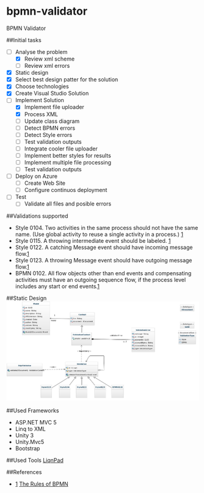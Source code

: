 bpmn-validator
==============

BPMN Validator


##Initial tasks
- [ ] Analyse the problem
    - [X] Review xml scheme
    - [ ] Review xml errors
- [X] Static design
- [X] Select best design patter for the solution
- [X] Choose technologies
- [X] Create Visual Studio Solution
- [ ] Implement Solution
    - [X] Implement file uploader
    - [X] Process XML
    - [ ] Update class diagram
    - [ ] Detect BPMN errors
    - [ ] Detect Style errors
    - [ ] Test validation outputs
    - [ ] Integrate cooler file uploader
    - [ ] Implement better styles for results
    - [ ] Implement multiple file processing
    - [ ] Test validation outputs
- [ ] Deploy on Azure
    - [ ] Create Web Site
    - [ ] Configure continuos deployment
- [ ] Test
    - [ ] Validate all files and posible errors

##Validations supported
- Style 0104.  Two activities in the same process should not have the same name.  (Use global activity to reuse a single activity in a process.) [1][1]
- Style 0115.  A throwing intermediate event should be labeled. [1][1]
- Style 0122.  A catching Message event should have incoming message flow.[1][1]
- Style 0123.  A throwing Message event should have outgoing message flow.[1][1]
- BPMN 0102.  All flow objects other than end events and compensating activities must have an outgoing sequence flow, if the process level includes any start or end events.[1][1]

##Static Design
![Class Diagram](./diagrams/uml_class_diagram.jpg)

##Used Frameworks
- ASP.NET MVC 5
- Linq to XML
- Unity 3
- Unity.Mvc5
- Bootstrap

##Used Tools
[LiqnPad](http://www.linqpad.net/)

##References
- [1] [The Rules of BPMN][1]

[1]:http://brsilver.com/the-rules-of-bpmn/
[2]:http://wiki.bizagi.com/en/index.php?title=Intermediate_Event#Intermediate_Events
